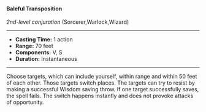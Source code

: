 #### Baleful Transposition
*2nd-level conjuration* (Sorcerer,Warlock,Wizard)
___
- **Casting Time:** 1 action
- **Range:** 70 feet
- **Components:** V, S
- **Duration:** Instantaneous
---
Choose targets, which can include yourself, within
range and within 50 feet of each other. Those
targets switch places. The targets can try to resist by
making a successful Wisdom saving throw. If one
target successfully saves, the spell fails. The switch
happens instantly and does not provoke attacks of
opportunity.
